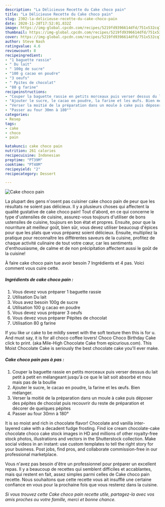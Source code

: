 ```yaml
---
description: "La Délicieuse Recette du Cake choco pain"
title: "La Délicieuse Recette du Cake choco pain"
slug: 2302-la-delicieuse-recette-du-cake-choco-pain
date: 2020-11-28T17:52:01.832Z
image: https://img-global.cpcdn.com/recipes/5219fd9396614dfd/751x532cq70/cake-choco-pain-photo-principale-de-la-recette.jpg
thumbnail: https://img-global.cpcdn.com/recipes/5219fd9396614dfd/751x532cq70/cake-choco-pain-photo-principale-de-la-recette.jpg
cover: https://img-global.cpcdn.com/recipes/5219fd9396614dfd/751x532cq70/cake-choco-pain-photo-principale-de-la-recette.jpg
author: Steve Nash
ratingvalue: 4.6
reviewcount: 8
recipeingredient:
- "1 baguette rassie"
- " Du lait"
- " 100g de sucre"
- "100 g cacao en poudre"
- "3 oeufs"
- " Ppites de chocolat"
- "80 g farine"
recipeinstructions:
- "Couper la baguette rassie en petits morceaux puis verser dessus du lait petit à petit en mélangeant jusqu&#39;à ce que le lait soit absorbé et mou mais pas de la boullie"
- "Ajouter le sucre, le cacao en poudre, la farine et les œufs. Bien mélanger."
- "Verser la moitié de la préparation dans un moule à cake puis déposer des pépites de chocolat puis recouvrir du reste de préparation et décorer de quelques pépites"
- "Passer au four 30mn à 180°"
categories:
- Resep
tags:
- cake
- choco
- pain

katakunci: cake choco pain 
nutrition: 261 calories
recipecuisine: Indonesian
preptime: "PT39M"
cooktime: "PT40M"
recipeyield: "2"
recipecategory: Dessert

---
```



![Cake choco pain](https://img-global.cpcdn.com/recipes/5219fd9396614dfd/751x532cq70/cake-choco-pain-photo-principale-de-la-recette.jpg)

La plupart des gens n'osent pas cuisiner cake choco pain de peur que les résultats ne soient pas délicieux. Il y a plusieurs choses qui affectent la qualité gustative de cake choco pain! Tout d'abord, en ce qui concerne le type d'ustensiles de cuisine, assurez-vous toujours d'utiliser de bons ustensiles de cuisine, toujours en bon état et propres. Ensuite, pour que la nourriture ait meilleur goût, bien sûr, vous devez utiliser beaucoup d'épices pour que les plats que vous préparez soient délicieux. Ensuite, multipliez la pratique pour reconnaître les différentes saveurs de la cuisine, profitez de chaque activité culinaire de tout votre cœur, car les sentiments d'enthousiasme, de calme et de non précipitation affectent aussi le goût de la cuisine!

<!--inarticleads1-->

À faire cake choco pain tue avoir besoin 7 Ingrédients et 4 pas. Voici comment vous cuire cette.

##### Ingrédients de cake choco pain :

1. Vous devez vous préparer 1 baguette rassie
1. Utilisation  Du lait
1. Vous avez besoin  100g de sucre
1. Utilisation 100 g cacao en poudre
1. Vous devez vous préparer 3 oeufs
1. Vous devez vous préparer  Pépites de chocolat
1. Utilisation 80 g farine


If you like ur cake to be mildly sweet with the soft texture then this is for u. And must say, it is for all choco coffee lovers! Choco Choco Birthday Cake click to print. (aka Mile-High Chocolate Cake from epicurious.com). This Moist Chocolate Cake is seriously the best chocolate cake you&#39;ll ever make. 

<!--inarticleads2-->

##### Cake choco pain pas à pas :

1. Couper la baguette rassie en petits morceaux puis verser dessus du lait petit à petit en mélangeant jusqu&#39;à ce que le lait soit absorbé et mou mais pas de la boullie
1. Ajouter le sucre, le cacao en poudre, la farine et les œufs. Bien mélanger.
1. Verser la moitié de la préparation dans un moule à cake puis déposer des pépites de chocolat puis recouvrir du reste de préparation et décorer de quelques pépites
1. Passer au four 30mn à 180°


It is so moist and rich in chocolate flavor! Chocolate and vanilla inter-layered cake with a decadent fudge frosting. Find ice cream chocolate-cake chocolate choco cake stock images in HD and millions of other royalty-free stock photos, illustrations and vectors in the Shutterstock collection. Make social videos in an instant: use custom templates to tell the right story for your business. Post jobs, find pros, and collaborate commission-free in our professional marketplace. 

<!--inarticleads1-->

<p>
Vous n'avez pas besoin d'être un professionnel pour préparer un excellent repas. Il y a beaucoup de recettes qui semblent difficiles et accablantes, mais qui restent en fait, assez simples parmi celles de Cake choco pain recette. Nous souhaitons que cette recette vous ait insufflé une certaine confiance en vous pour la prochaine fois que vous resterez dans la cuisine.
</p>

<p>
<i>Si vous trouvez cette Cake choco pain recette utile, partagez-la avec vos amis proches ou votre famille, merci et bonne chance.</i>
</p>
